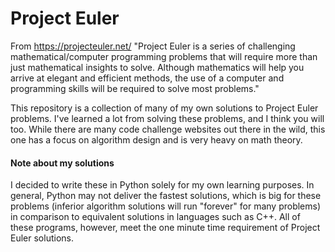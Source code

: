 # Project Euler
From https://projecteuler.net/
"Project Euler is a series of challenging mathematical/computer programming problems that will require more than just mathematical insights to solve. Although mathematics will help you arrive at elegant and efficient methods, the use of a computer and programming skills will be required to solve most problems."

This repository is a collection of many of my own solutions to Project Euler problems. I've learned a lot from solving these problems, and I think you will too. While there are many code challenge websites out there in the wild, this one has a focus on algorithm design and is very heavy on math theory.

#### Note about my solutions
I decided to write these in Python solely for my own learning purposes. In general, Python may not deliver the fastest solutions, which is big for these problems (inferior algorithm solutions will run "forever" for many problems) in comparison to equivalent solutions in languages such as C++. All of these programs, however, meet the one minute time requirement of Project Euler solutions.
